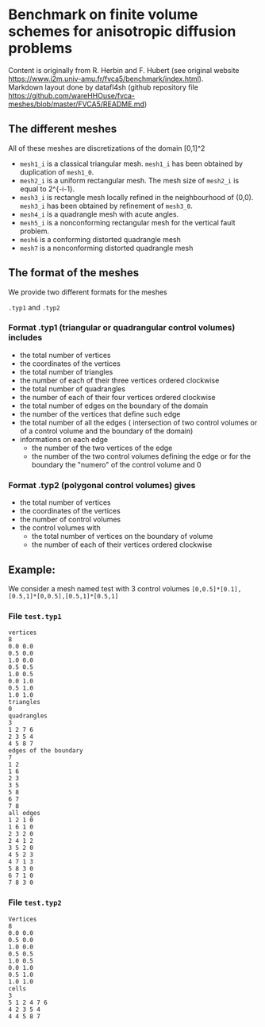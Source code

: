 # Benchmark on finite volume schemes for anisotropic diffusion problems

Content is originally from R. Herbin and F. Hubert (see original website https://www.i2m.univ-amu.fr/fvca5/benchmark/index.html).  
Markdown layout done by datafl4sh (github repository file https://github.com/wareHHOuse/fvca-meshes/blob/master/FVCA5/README.md)  

## The different meshes

All of these meshes are discretizations of the domain [0,1]^2 
 
 * `mesh1_i` is a classical triangular mesh. `mesh1_i` has been obtained by duplication of `mesh1_0`.
 * `mesh2_i` is a uniform rectangular mesh. The mesh size of `mesh2_i` is equal to 2^{-i-1}.
 * `mesh3_i` is rectangle mesh locally refined in the neighbourhood of (0,0). `mesh3_i` has been obtained by refinement of `mesh3_0`.
 * `mesh4_i` is a quadrangle mesh with acute angles.
 * `mesh5_i` is a nonconforming rectangular mesh for the vertical fault problem.
 * `mesh6` is  a conforming distorted quadrangle mesh
 * `mesh7` is  a nonconforming distorted quadrangle mesh
 
## The format of the meshes

We provide two different formats for the meshes

 `.typ1` and `.typ2`


### Format .typ1 (triangular or quadrangular control volumes) includes
 * the  total number of vertices
 * the coordinates of the vertices   
 * the total number of triangles
 * the number of each of their three vertices ordered clockwise
 * the total number of quadrangles
 * the number of each of their four vertices ordered clockwise
 * the total number of edges on the boundary of the domain
 * the number of the vertices that define such edge
 * the total number of all the edges ( intersection of two control volumes or of a control volume and the boundary of the domain)
 * informations on each edge
    * the number of the two vertices of the edge 
    * the number of the two control volumes  defining the edge or for the boundary the "numero" of the control volume and 0
 


### Format .typ2 (polygonal control volumes) gives
 * the  total number of vertices
 * the coordinates of the vertices
 * the number of control volumes
 * the control volumes with
   * the total number of vertices on the boundary of volume
   * the number of each of their vertices ordered clockwise

 
## Example:
We consider a mesh named test with 3 control volumes `[0,0.5]*[0.1], [0.5,1]*[0,0.5],[0.5,1]*[0.5,1]`

### File `test.typ1`
```
vertices
8
0.0 0.0
0.5 0.0
1.0 0.0
0.5 0.5 
1.0 0.5
0.0 1.0
0.5 1.0
1.0 1.0
triangles
0
quadrangles
3
1 2 7 6
2 3 5 4
4 5 8 7
edges of the boundary
7
1 2
1 6 
2 3
3 5
5 8
6 7
7 8
all edges
1 2 1 0
1 6 1 0
2 3 2 0
2 4 1 2
3 5 2 0
4 5 2 3
4 7 1 3
5 8 3 0
6 7 1 0
7 8 3 0
```
     
### File `test.typ2`
```
Vertices
8
0.0 0.0
0.5 0.0
1.0 0.0
0.5 0.5 
1.0 0.5
0.0 1.0
0.5 1.0
1.0 1.0
cells
3
5 1 2 4 7 6
4 2 3 5 4
4 4 5 8 7
```

